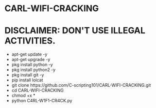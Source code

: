 # CARL-WIFI-CRACKING
# DISCLAIMER:  DON'T USE ILLEGAL ACTIVITIES.

<ul>
<li> apt-get update -y </li>

<li> apt-get upgrade -y </li>

<li> pkg install python -y </li>

<li> pkg install python2 -y </li>

<li> pkg install git -y </li>

<li> pip install lolcat </li>

<li> git clone https://github.com/C-scripting101/CARL-WIFI-CRACKING.git </li>

<li> cd CARL-WIFI-CRACKING </li>

<li> chmod +x * </li>

<li> python C4RL-W1F1-CR4CK.py </li>

</ul>
